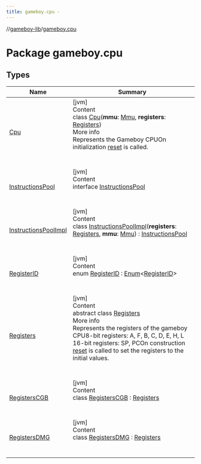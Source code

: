 ```yaml
---
title: gameboy.cpu -
---
```

//[gameboy-lib](../index.md)/[gameboy.cpu](index.md)



# Package gameboy.cpu  


## Types  
  
|  Name|  Summary| 
|---|---|
| <a name="gameboy.cpu/Cpu///PointingToDeclaration/"></a>[Cpu](-cpu/index.md)| <a name="gameboy.cpu/Cpu///PointingToDeclaration/"></a>[jvm]  <br>Content  <br>class [Cpu](-cpu/index.md)(**mmu**: [Mmu](../gameboy.memory/-mmu/index.md), **registers**: [Registers](-registers/index.md))  <br>More info  <br>Represents the Gameboy CPUOn initialization [reset](-cpu/reset.md) is called.  <br><br><br>
| <a name="gameboy.cpu/InstructionsPool///PointingToDeclaration/"></a>[InstructionsPool](-instructions-pool/index.md)| <a name="gameboy.cpu/InstructionsPool///PointingToDeclaration/"></a>[jvm]  <br>Content  <br>interface [InstructionsPool](-instructions-pool/index.md)  <br><br><br>
| <a name="gameboy.cpu/InstructionsPoolImpl///PointingToDeclaration/"></a>[InstructionsPoolImpl](-instructions-pool-impl/index.md)| <a name="gameboy.cpu/InstructionsPoolImpl///PointingToDeclaration/"></a>[jvm]  <br>Content  <br>class [InstructionsPoolImpl](-instructions-pool-impl/index.md)(**registers**: [Registers](-registers/index.md), **mmu**: [Mmu](../gameboy.memory/-mmu/index.md)) : [InstructionsPool](-instructions-pool/index.md)  <br><br><br>
| <a name="gameboy.cpu/RegisterID///PointingToDeclaration/"></a>[RegisterID](-register-i-d/index.md)| <a name="gameboy.cpu/RegisterID///PointingToDeclaration/"></a>[jvm]  <br>Content  <br>enum [RegisterID](-register-i-d/index.md) : [Enum](https://kotlinlang.org/api/latest/jvm/stdlib/kotlin/-enum/index.html)<[RegisterID](-register-i-d/index.md)>   <br><br><br>
| <a name="gameboy.cpu/Registers///PointingToDeclaration/"></a>[Registers](-registers/index.md)| <a name="gameboy.cpu/Registers///PointingToDeclaration/"></a>[jvm]  <br>Content  <br>abstract class [Registers](-registers/index.md)  <br>More info  <br>Represents the registers of the gameboy CPU8-bit registers: A, F, B, C, D, E, H, L 16-bit registers: SP, PCOn construction [reset](-registers/reset.md) is called to set the registers to the initial values.  <br><br><br>
| <a name="gameboy.cpu/RegistersCGB///PointingToDeclaration/"></a>[RegistersCGB](-registers-c-g-b/index.md)| <a name="gameboy.cpu/RegistersCGB///PointingToDeclaration/"></a>[jvm]  <br>Content  <br>class [RegistersCGB](-registers-c-g-b/index.md) : [Registers](-registers/index.md)  <br><br><br>
| <a name="gameboy.cpu/RegistersDMG///PointingToDeclaration/"></a>[RegistersDMG](-registers-d-m-g/index.md)| <a name="gameboy.cpu/RegistersDMG///PointingToDeclaration/"></a>[jvm]  <br>Content  <br>class [RegistersDMG](-registers-d-m-g/index.md) : [Registers](-registers/index.md)  <br><br><br>

